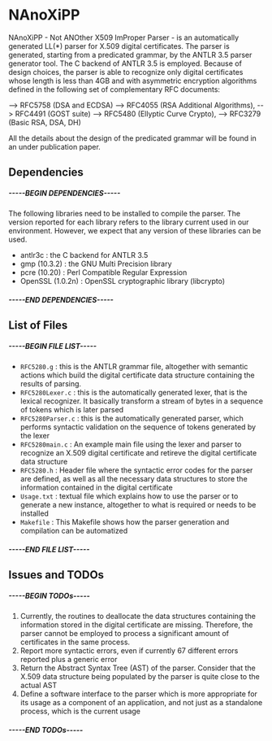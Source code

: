 # NAnoXiPP
NAnoXiPP - Not ANOther X509 ImProper Parser - is an automatically generated 
LL(*) parser for X.509 digital certificates. The parser is generated, 
starting from a predicated grammar, by the ANTLR 3.5 parser generator tool. 
The C backend of ANTLR 3.5 is employed. Because of design choices, the 
parser is able to recognize only digital certificates whose length is less 
than 4GB and with asymmetric encryption algorithms defined in the following 
set of complementary RFC documents:

--> RFC5758 (DSA and ECDSA)
--> RFC4055 (RSA Additional Algorithms),
--> RFC4491 (GOST suite)
--> RFC5480 (Ellyptic Curve Crypto), 
--> RFC3279 (Basic RSA, DSA, DH)  

All the details about the design of the predicated grammar will be found in
an under publication paper.

## Dependencies
##### -----BEGIN DEPENDENCIES-----
The following libraries need to be installed to compile the parser. The
version reported for each library refers to the library current used in
our environment. However, we expect that any version of these libraries
can be used.
 * antlr3c : the C backend for ANTLR 3.5
 * gmp (10.3.2) : the GNU Multi Precision library
 * pcre (10.20) : Perl Compatible Regular Expression
 * OpenSSL (1.0.2n) : OpenSSL cryptographic library (libcrypto) 
##### -----END DEPENDENCIES-----

## List of Files
##### -----BEGIN FILE LIST-----
 * `RFC5280.g` : this is the ANTLR grammar file, altogether with semantic
    actions which build the digital certificate data structure containing 
    the results of parsing.
 * `RFC5280Lexer.c` : this is the automatically generated lexer, that is
    the lexical recognizer. It basically transform a stream of bytes in
    a sequence of tokens which is later parsed
 * `RFC5280Parser.c` : this is the automatically generated parser, which
    performs syntactic validation on the sequence of tokens generated 
    by the lexer
 * `RFC5280main.c` : An example main file using the lexer and parser to 
    recognize an X.509 digital certificate and retireve the digital
    certificate data structure
 * `RFC5280.h` : Header file where the syntactic error codes for the 
    parser are defined, as well as all the necessary data structures to
    store the information contained in the digital certificate
 * `Usage.txt` : textual file which explains how to use the parser or to
    generate a new instance, altogether to what is required or needs to
    be installed
 * `Makefile` : This Makefile shows how the parser generation and compilation
    can be automatized
##### -----END FILE LIST-----

## Issues and TODOs

##### -----BEGIN TODOs-----
 1. Currently, the routines to deallocate the data structures containing
    the information stored in the digital certificate are missing.
    Therefore, the parser cannot be employed to process a significant
    amount of certificates in the same process.
 1. Report more syntactic errors, even if currently 67 different errors
    reported plus a generic error
 1. Return the Abstract Syntax Tree (AST) of the parser. Consider that the 
    X.509 data structure being populated by the parser is quite close to 
    the actual AST
 1. Define a software interface to the parser which is more appropriate
    for its usage as a component of an application, and not just as a
    standalone process, which is the current usage
##### -----END TODOs-----
